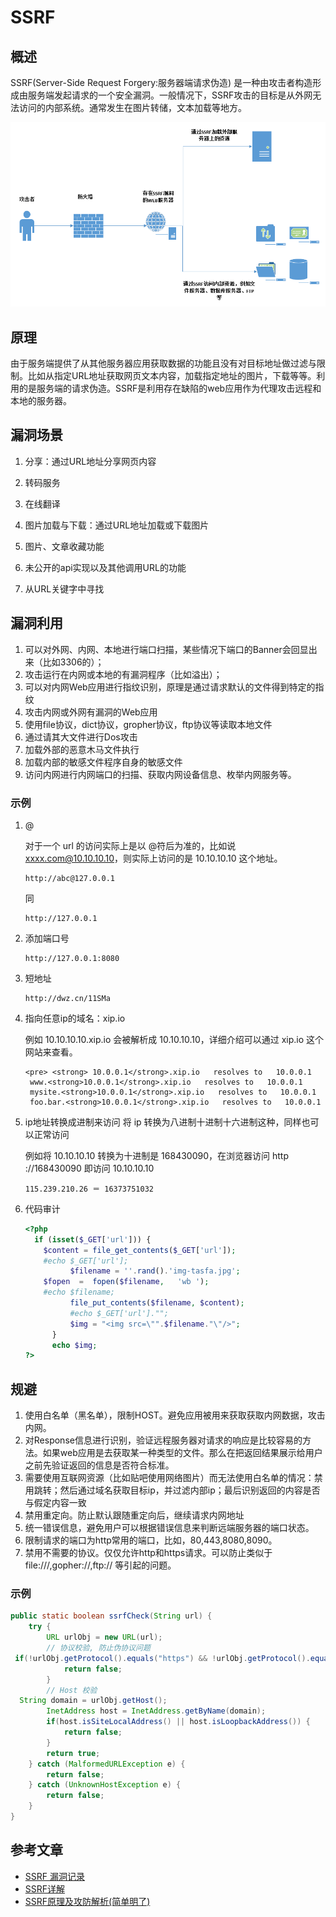 # SSRF

## 概述

SSRF(Server-Side Request Forgery:服务器端请求伪造) 是一种由攻击者构造形成由服务端发起请求的一个安全漏洞。一般情况下，SSRF攻击的目标是从外网无法访问的内部系统。通常发生在图片转储，文本加载等地方。

![请输入图片描述](../../assets/images/ssrf.png)

## 原理

由于服务端提供了从其他服务器应用获取数据的功能且没有对目标地址做过滤与限制。比如从指定URL地址获取网页文本内容，加载指定地址的图片，下载等等。利用的是服务端的请求伪造。SSRF是利用存在缺陷的web应用作为代理攻击远程和本地的服务器。

## 漏洞场景

1. 分享：通过URL地址分享网页内容

2. 转码服务

3. 在线翻译

4. 图片加载与下载：通过URL地址加载或下载图片

5. 图片、文章收藏功能

6. 未公开的api实现以及其他调用URL的功能

7. 从URL关键字中寻找

## 漏洞利用

1. 可以对外网、内网、本地进行端口扫描，某些情况下端口的Banner会回显出来（比如3306的）；
2. 攻击运行在内网或本地的有漏洞程序（比如溢出）；
3. 可以对内网Web应用进行指纹识别，原理是通过请求默认的文件得到特定的指纹
4. 攻击内网或外网有漏洞的Web应用
5. 使用file协议，dict协议，gropher协议，ftp协议等读取本地文件
5. 通过请其大文件进行Dos攻击
5. 加载外部的恶意木马文件执行
5. 加载内部的敏感文件程序自身的敏感文件
5. 访问内网进行内网端口的扫描、获取内网设备信息、枚举内网服务等。

### 示例

1. @

   对于一个 url 的访问实际上是以 @符后为准的，比如说 xxxx.com@10.10.10.10，则实际上访问的是 10.10.10.10 这个地址。
   
   ```
   http://abc@127.0.0.1
   ```
   
   同
   
   ```
   http://127.0.0.1
   ```

2. 添加端口号

   ```
   http://127.0.0.1:8080
   ```

3. 短地址

   ```
   http://dwz.cn/11SMa
   ```

4. 指向任意ip的域名：xip.io

   例如 10.10.10.10.xip.io 会被解析成 10.10.10.10，详细介绍可以通过 xip.io 这个网站来查看。
   ```
   <pre> <strong> 10.0.0.1</strong>.xip.io   resolves to   10.0.0.1
    www.<strong>10.0.0.1</strong>.xip.io   resolves to   10.0.0.1
    mysite.<strong>10.0.0.1</strong>.xip.io   resolves to   10.0.0.1
    foo.bar.<strong>10.0.0.1</strong>.xip.io   resolves to   10.0.0.1
   ```
   
5. ip地址转换成进制来访问
   将 ip 转换为八进制十进制十六进制这种，同样也可以正常访问

   例如将 10.10.10.10 转换为十进制是 168430090，在浏览器访问 http ://168430090 即访问 10.10.10.10
   
   ```
   115.239.210.26 ＝ 16373751032
   ```
   
6. 代码审计

   ```php
   <?php
     if (isset($_GET['url'])) {
       $content = file_get_contents($_GET['url']); 
       #echo $_GET['url'];
             $filename = ''.rand().'img-tasfa.jpg';
       $fopen  =  fopen($filename,   'wb ');
       #echo $filename;
             file_put_contents($filename, $content);
             #echo $_GET['url'].""; 
             $img = "<img src=\"".$filename."\"/>";
         } 
         echo $img;
   ?>
   ```



## 规避

1. 使用白名单（黑名单），限制HOST。避免应用被用来获取获取内网数据，攻击内网。
2. 对Response信息进行识别，验证远程服务器对请求的响应是比较容易的方法。如果web应用是去获取某一种类型的文件。那么在把返回结果展示给用户之前先验证返回的信息是否符合标准。
3. 需要使用互联网资源（比如贴吧使用网络图片）而无法使用白名单的情况：禁用跳转；然后通过域名获取目标ip，并过滤内部ip；最后识别返回的内容是否与假定内容一致
4. 禁用重定向。防止默认跟随重定向后，继续请求内网地址
4. 统一错误信息，避免用户可以根据错误信息来判断远端服务器的端口状态。
4. 限制请求的端口为http常用的端口，比如，80,443,8080,8090。
4. 禁用不需要的协议。仅仅允许http和https请求。可以防止类似于file:///,gopher://,ftp:// 等引起的问题。

### 示例

```java
public static boolean ssrfCheck(String url) {
    try {
        URL urlObj = new URL(url);
        // 协议校验, 防止伪协议问题
 if(!urlObj.getProtocol().equals("https") && !urlObj.getProtocol().equals("http")) {
            return false;
        }
        // Host 校验
  String domain = urlObj.getHost();
        InetAddress host = InetAddress.getByName(domain);
        if(host.isSiteLocalAddress() || host.isLoopbackAddress()) {
            return false;
        }
        return true;
    } catch (MalformedURLException e) {
        return false;
    } catch (UnknownHostException e) {
        return false;
    }
}
```

## 参考文章

- [SSRF 漏洞记录](https://blog.csdn.net/fageweiketang/article/details/88983921)
- [SSRF详解](https://blog.csdn.net/qq_30135181/article/details/52734225)
- [SSRF原理及攻防解析(简单明了)](https://blog.csdn.net/qq_41565526/article/details/105317682)